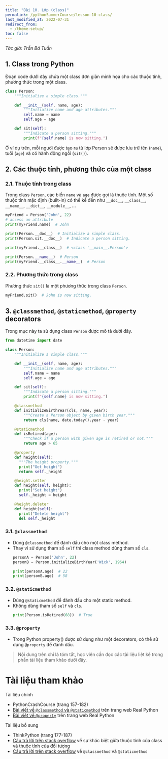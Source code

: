 ```yaml
---
title: "Bài 10. Lớp (class)"
permalink: /pythonSummerCourse/lesson-10-class/
last_modified_at: 2022-07-31
redirect_from:
  - /theme-setup/
toc: false
---
```


_Tác giả: Trần Bá Tuấn_

## 1. Class trong Python

Đoạn code dưới đây chứa một class đơn giản minh họa cho các thuộc tính, phương thức trong một class.

```py
class Person:
    """Initialize a simple class."""

    def __init__(self, name, age):
        """Initialize name and age attributes."""
        self.name = name
        self.age = age

    def sit(self):
        """Indicate a person sitting."""
        print(f"{self.name} is now sitting.")
```

Ở ví dụ trên, mỗi người được tạo ra từ lớp Person sẽ được lưu trữ tên (`name`), tuổi (`age`) và có hành động ngồi (`sit()`).

## 2. Các thuộc tính, phương thức của một class

### 2.1. Thuộc tính trong class
Trong class `Person`, các biến `name` và `age` được gọi là thuộc tính. Một số thuộc tính mặc định (built-in) có thể kể đến như `__doc__`, `__class__`, `__name__`, `__dict__`, `__module__`, ...

```py
myFriend = Person('John', 22)
# access an attribute
print(myFriend.name)  # John

print(Person.__doc__)  # Initialize a simple class.
print(Person.sit.__doc__)  # Indicate a person sitting.

print(myFriend.__class__)  # <class '__main__.Person'>

print(Person.__name__)  # Person
print(myFriend.__class__.__name__)  # Person
```

### 2.2. Phương thức trong class
Phương thức `sit()` là một phương thức trong class `Person`.
```py
myFriend.sit()  # John is now sitting.
```

## 3. `@classmethod`, `@staticmethod`, `@property` decorators

Trong mục này ta sử dụng class `Person` được mô tả dưới đây.

```py
from datetime import date

class Person:
    """Initialize a simple class."""

    def __init__(self, name, age):
        """Initialize name and age attributes."""
        self.name = name
        self.age = age

    def sit(self):
        """Indicate a person sitting."""
        print(f"{self.name} is now sitting.")

    @classmethod
    def initializeBirthYear(cls, name, year):
        """Create a Person object by given birth year."""
        return cls(name, date.today().year - year)

    @staticmethod
    def isRetired(age):
        """Check if a person with given age is retired or not."""
        return age > 65

    @property
    def height(self):
      """The height property."""
      print("Get height")
      return self._height

    @height.setter
    def height(self, height):
      print("Set height")
      self._height = height

    @height.deleter
    def height(self):
      print("Delete height")
      del self._height
```


### 3.1. `@classmethod`
- Dùng `@classmethod` để đánh dấu cho một class method.
- Thay vì sử dụng tham số `self` thì class method dùng tham số `cls`.
  ```py
  personA = Person('John', 22)
  personB = Person.initializeBirthYear('Wick', 1964)

  print(personA.age)  # 22
  print(personB.age)  # 58
  ```

### 3.2. `@staticmethod`
- Dùng `@staticmethod` để đánh đấu cho một static method.
- Không dùng tham số `self` và `cls`.
  ```py
  print(Person.isRetired(68))  # True
  ```

### 3.3. `@property`
- Trong Python property() được sử dụng như một decorators, có thể sử dụng `@property` để đánh dấu.

> Nội dung trên chỉ là tóm tắt, học viên cần đọc các tài liệu liệt kê trong phần tài liệu tham khảo dưới đây.

# Tài liệu tham khảo
Tài liệu chính
- PythonCrashCourse (trang 157-182)
- [Bài viết về `@classmethod` và `@staticmethod`](https://realpython.com/instance-class-and-static-methods-demystified/) trên trang web Real Python
- [Bài viết về `@property`](https://realpython.com/python-property/) trên trang web Real Python

Tài liệu bổ sung
- ThinkPython (trang 177-187)
- [Câu trả lời trên stack overflow](https://stackoverflow.com/questions/207000/what-is-the-difference-between-class-and-instance-attributes) về sự khác biệt giữa thuộc tính của class và thuộc tính của đối tượng
- [Câu trả lời trên stack overflow](https://stackoverflow.com/questions/12179271/meaning-of-classmethod-and-staticmethod-for-beginner) về `@classmethod` và `@staticmethod`
